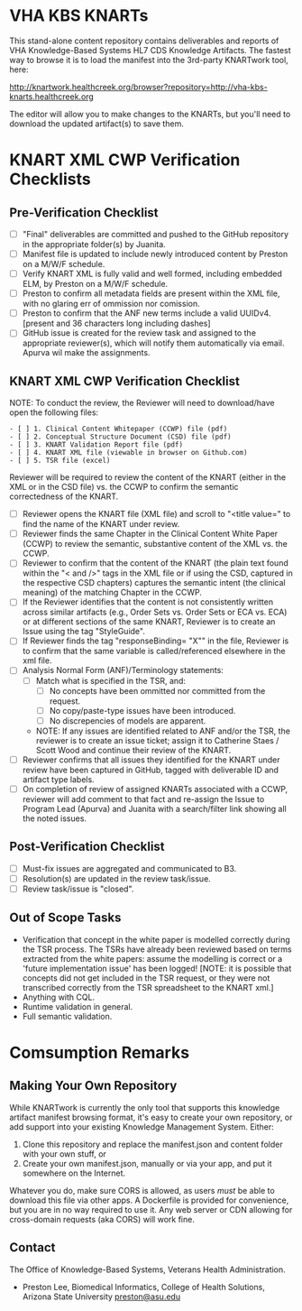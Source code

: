 # VHA KBS KNARTs

This stand-alone content repository contains deliverables and reports of VHA Knowledge-Based Systems HL7 CDS Knowledge Artifacts. The fastest way to browse it is to load the manifest into the 3rd-party KNARTwork tool, here:

http://knartwork.healthcreek.org/browser?repository=http://vha-kbs-knarts.healthcreek.org

The editor will allow you to make changes to the KNARTs, but you'll need to download the updated artifact(s) to save them. 

# KNART XML CWP Verification Checklists

## Pre-Verification Checklist
- [ ] "Final" deliverables are committed and pushed to the GitHub repository in the appropriate folder(s) by Juanita.
- [ ] Manifest file is updated to include newly introduced content by Preston on a M/W/F schedule.
- [ ] Verify KNART XML is fully valid and well formed, including embedded ELM, by Preston on a M/W/F schedule.
- [ ] Preston to confirm all metadata fields are present within the XML file, with no glaring err of ommission nor comission.
- [ ] Preston to confirm that the ANF new terms include a valid UUIDv4. [present and 36 characters long including dashes]
- [ ] GitHub issue is created for the review task and assigned to the appropriate reviewer(s), which will notify them automatically via email.  Apurva wil make the assignments.

## KNART XML CWP Verification Checklist 
NOTE: To conduct the review, the Reviewer will need to download/have open the following files:

	- [ ] 1. Clinical Content Whitepaper (CCWP) file (pdf) 
	- [ ] 2. Conceptual Structure Document (CSD) file (pdf)
	- [ ] 3. KNART Validation Report file (pdf)
	- [ ] 4. KNART XML file (viewable in browser on Github.com)
	- [ ] 5. TSR file (excel)
	
Reviewer will be required to review the content of the KNART (either in the XML or in the CSD file) vs. the CCWP to confirm the semantic correctedness of the KNART.

- [ ] Reviewer opens the KNART file (XML file) and scroll to "<title value=" to find the name of the KNART under review.
- [ ] Reviewer finds the same Chapter in the Clinical Content White Paper (CCWP) to review the semantic, substantive content of the XML vs. the CCWP.
- [ ] Reviewer to confirm that the content of the KNART (the plain text found within the "< and />" tags in the XML file or if using the  CSD, captured in the respective CSD chapters)  captures the semantic intent (the clinical meaning) of the matching Chapter in the CCWP.
- [ ] If the Reviewer identifies that the content is not consistently written across similar artifacts (e.g., Order Sets vs. Order Sets or ECA vs. ECA) or at different sections of the same KNART, Reviewer is to create an Issue using the tag "StyleGuide".
- [ ] If Reviewer finds the tag "responseBinding= "X"" in the file, Reviewer is to confirm that the same variable is called/referenced elsewhere in the xml file.
- [ ] Analysis Normal Form (ANF)/Terminology statements:
	- [ ] Match what is specified in the TSR, and:
		- [ ] No concepts have been ommitted nor committed from the request.
		- [ ] No copy/paste-type issues have been introduced.
		- [ ] No discrepencies of models are apparent.
	- NOTE: If any issues are identified related to ANF and/or the TSR, the reviewer is to create an issue ticket; assign it to 		Catherine Staes / Scott Wood and continue their review of the KNART.
- [ ] Reviewer confirms that all issues they identified for the KNART under review have been captured in GitHub, tagged with deliverable ID and artifact type labels.
- [ ] On completion of review of assigned KNARTs associated with a CCWP, reviewer will add comment to that fact and re-assign the Issue to Program Lead (Apurva) and Juanita with a search/filter link showing all the noted issues.

## Post-Verification Checklist
- [ ] Must-fix issues are aggregated and communicated to B3.
- [ ] Resolution(s) are updated in the review task/issue.
- [ ] Review task/issue is "closed".

## Out of Scope Tasks
* Verification that concept in the white paper is modelled correctly during the TSR process. The TSRs have already been reviewed based on terms extracted from the white papers: assume the modelling is correct or a 'future implementation issue' has been logged! [NOTE: it is possible that concepts did not get included in the TSR request, or they were not transcribed correctly from the TSR spreadsheet to the KNART xml.]
* Anything with CQL.
* Runtime validation in general.
* Full semantic validation. 


# Comsumption Remarks

## Making Your Own Repository

While KNARTwork is currently the only tool that supports this knowledge artifact manifest browsing format, it's easy to create your own repository, or add support into your existing Knowledge Management System. Either:

1. Clone this repository and replace the manifest.json and content folder with your own stuff, or
1. Create your own manifest.json, manually or via your app, and put it somewhere on the Internet.

Whatever you do, make sure CORS is allowed, as users _must_ be able to download this file via other apps. A Dockerfile is provided for convenience, but you are in no way required to use it. Any web server or CDN allowing for cross-domain requests (aka CORS) will work fine.

## Contact

The Office of Knowledge-Based Systems, Veterans Health Administration.

* Preston Lee, Biomedical Informatics, College of Health Solutions, Arizona State University <preston@asu.edu>
